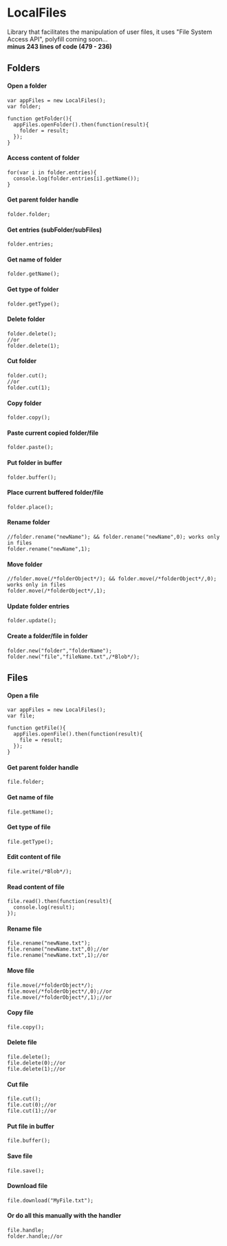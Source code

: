 # LocalFiles
Library that facilitates the manipulation of user files, it uses "File System Access API", polyfill coming soon...<br>
**minus 243 lines of code (479 - 236)**

## Folders

#### Open a folder

```
var appFiles = new LocalFiles();
var folder;

function getFolder(){
  appFiles.openFolder().then(function(result){
    folder = result;
  });
}
```
#### Access content of folder

```
for(var i in folder.entries){
  console.log(folder.entries[i].getName());
}
```
#### Get parent folder handle

```
folder.folder;
```
#### Get entries (subFolder/subFiles)

```
folder.entries;
```
#### Get name of folder

```
folder.getName();
```
#### Get type of folder

```
folder.getType();
```
#### Delete folder

```
folder.delete();
//or
folder.delete(1);
```
#### Cut folder

```
folder.cut();
//or
folder.cut(1);
```
#### Copy folder

```
folder.copy();
```
#### Paste current copied folder/file

```
folder.paste();
```
#### Put folder in buffer

```
folder.buffer();
```
#### Place current buffered folder/file

```
folder.place();
```
#### Rename folder

```
//folder.rename("newName"); && folder.rename("newName",0); works only in files
folder.rename("newName",1);
```
#### Move folder

```
//folder.move(/*folderObject*/); && folder.move(/*folderObject*/,0); works only in files
folder.move(/*folderObject*/,1);
```
#### Update folder entries

```
folder.update();
```
#### Create a folder/file in folder

```
folder.new("folder","folderName");
folder.new("file","fileName.txt",/*Blob*/);
```

## Files

#### Open a file

```
var appFiles = new LocalFiles();
var file;

function getFile(){
  appFiles.openFile().then(function(result){
    file = result;
  });
}
```
#### Get parent folder handle

```
file.folder;
```
#### Get name of file

```
file.getName();
```
#### Get type of file

```
file.getType();
```
#### Edit content of file

```
file.write(/*Blob*/);
```
#### Read content of file

```
file.read().then(function(result){
  console.log(result);
});
```
#### Rename file

```
file.rename("newName.txt");
file.rename("newName.txt",0);//or
file.rename("newName.txt",1);//or
```
#### Move file

```
file.move(/*folderObject*/);
file.move(/*folderObject*/,0);//or
file.move(/*folderObject*/,1);//or
```
#### Copy file

```
file.copy();
```
#### Delete file

```
file.delete();
file.delete(0);//or
file.delete(1);//or
```
#### Cut file

```
file.cut();
file.cut(0);//or
file.cut(1);//or
```
#### Put file in buffer

```
file.buffer();
```
#### Save file

```
file.save();
```
#### Download file

```
file.download("MyFile.txt");
```
#### Or do all this manually with the handler

```
file.handle;
folder.handle;//or
```
